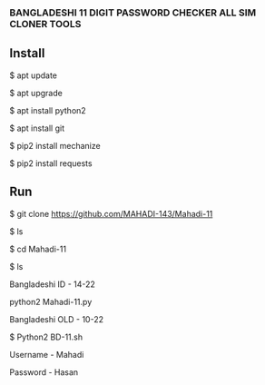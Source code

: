 ### BANGLADESHI 11 DIGIT PASSWORD CHECKER ALL SIM CLONER TOOLS
## Install
$ apt update

$ apt upgrade

$ apt install python2

$ apt install git

$ pip2 install mechanize

$ pip2 install requests

## Run

$ git clone https://github.com/MAHADI-143/Mahadi-11

$ ls

$ cd Mahadi-11

$ ls

Bangladeshi ID - 14-22

python2 Mahadi-11.py

Bangladeshi OLD - 10-22

$ Python2 BD-11.sh

Username - Mahadi

Password - Hasan
